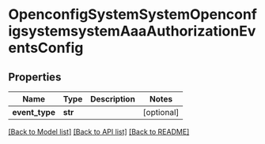# OpenconfigSystemSystemOpenconfigsystemsystemAaaAuthorizationEventsConfig

## Properties
Name | Type | Description | Notes
------------ | ------------- | ------------- | -------------
**event_type** | **str** |  | [optional] 

[[Back to Model list]](../README.md#documentation-for-models) [[Back to API list]](../README.md#documentation-for-api-endpoints) [[Back to README]](../README.md)


